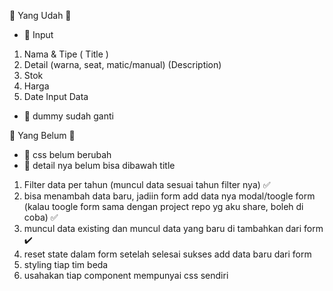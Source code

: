 📝 Yang Udah 📝
- 📌 Input
1. Nama & Tipe ( Title )
2. Detail (warna, seat, matic/manual) (Description)
2. Stok
3. Harga
4. Date Input Data
- 📌 dummy sudah ganti

📝 Yang Belum 📝
- 📌 css belum berubah
- 📌 detail nya belum bisa dibawah title

1) Filter data per tahun (muncul data sesuai tahun filter nya) ✅
2) bisa menambah data baru, jadiin form add data nya modal/toogle form (kalau toogle form sama dengan project repo yg aku share, boleh di coba) ✅
3) muncul data existing dan muncul data yang baru di tambahkan dari form ✔️
4) reset state dalam form setelah selesai sukses add data baru dari form
5) styling tiap tim beda
6) usahakan tiap component mempunyai css sendiri
